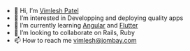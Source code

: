 - 👋 Hi, I’m [Vimlesh Patel](@vimsjombay)
- 👀 I’m interested in Developping and deploying quality apps
- 🌱 I’m currently learning [Angular](https://angular.io/docs) and [Flutter](https://flutter.dev)
- 💞️ I’m looking to collaborate on Rails, Ruby
- 📫 How to reach me vimlesh@jombay.com

<!---
vimsjombay/vimsjombay is a ✨ special ✨ repository because its `README.md` (this file) appears on your GitHub profile.
You can click the Preview link to take a look at your changes.
--->
